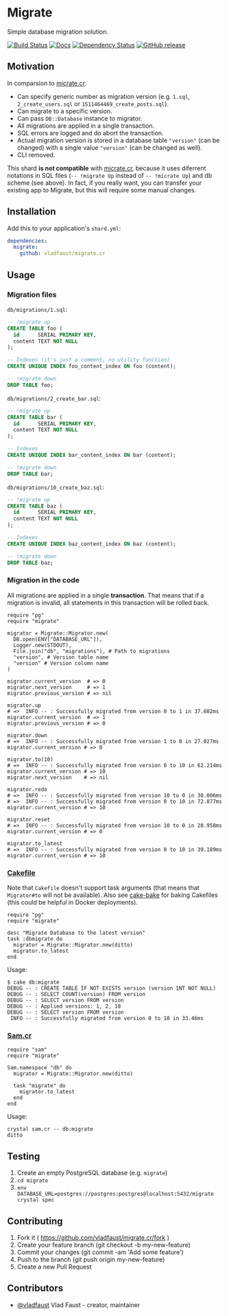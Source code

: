 # Migrate

Simple database migration solution.

[![Build Status](https://travis-ci.org/vladfaust/migrate.cr.svg?branch=master)](https://travis-ci.org/vladfaust/migrate.cr) [![Docs](https://img.shields.io/badge/docs-available-brightgreen.svg)](https://vladfaust.com/migrate.cr) [![Dependency Status](https://shards.rocks/badge/github/vladfaust/migrate.cr/status.svg)](https://shards.rocks/github/vladfaust/migrate.cr) [![GitHub release](https://img.shields.io/github/release/vladfaust/migrate.cr.svg)](https://github.com/vladfaust/migrate.cr/releases)

## Motivation

In comparsion to [micrate.cr](https://github.com/juanedi/micrate):

- Can specify generic number as migration version (e.g. `1.sql`, `2_create_users.sql` or `1511464469_create_posts.sql`).
- Can migrate to a specific version.
- Can pass `DB::Database` instance to migrator.
- All migrations are applied in a single transaction.
- SQL errors are logged and do abort the transaction.
- Actual migration version is stored in a database table `"version"` (can be changed) with a single value `"version"` (can be changed as well).
- CLI removed.

This shard **is not compatible** with [micrate.cr](https://github.com/juanedi/micrate), because it uses diferrent notations in SQL files (`-- !migrate Up` instead of `-- !micrate Up`) and db scheme (see above). In fact, if you really want, you can transfer your existing app to Migrate, but this will require some manual changes.

## Installation

Add this to your application's `shard.yml`:

```yaml
dependencies:
  migrate:
    github: vladfaust/migrate.cr
```

## Usage

### Migration files

`db/migrations/1.sql`:

```sql
-- !migrate up
CREATE TABLE foo (
  id      SERIAL PRIMARY KEY,
  content TEXT NOT NULL
);

-- Indexes (it's just a comment, no utility function)
CREATE UNIQUE INDEX foo_content_index ON foo (content);

-- !migrate down
DROP TABLE foo;
```

`db/migrations/2_create_bar.sql`:

```sql
-- !migrate up
CREATE TABLE bar (
  id      SERIAL PRIMARY KEY,
  content TEXT NOT NULL
);

-- Indexes
CREATE UNIQUE INDEX bar_content_index ON bar (content);

-- !migrate down
DROP TABLE bar;
```

`db/migrations/10_create_baz.sql`:

```sql
-- !migrate up
CREATE TABLE baz (
  id      SERIAL PRIMARY KEY,
  content TEXT NOT NULL
);

-- Indexes
CREATE UNIQUE INDEX baz_content_index ON baz (content);

-- !migrate down
DROP TABLE baz;
```

### Migration in the code

All migrations are applied in a single **transaction**. That means that if a migration is invalid, all statements in this transaction will be rolled back.

```crystal
require "pg"
require "migrate"

migrator = Migrate::Migrator.new(
  DB.open(ENV["DATABASE_URL"]),
  Logger.new(STDOUT),
  File.join("db", "migrations"), # Path to migrations
  "version", # Version table name
  "version" # Version column name
)

migrator.current_version  # => 0
migrator.next_version     # => 1
migrator.previous_version # => nil

migrator.up
# =>  INFO -- : Successfully migrated from version 0 to 1 in 37.602ms
migrator.current_version  # => 1
migrator.previous_version # => 0

migrator.down
# =>  INFO -- : Successfully migrated from version 1 to 0 in 27.027ms
migrator.current_version # => 0

migrator.to(10)
# =>  INFO -- : Successfully migrated from version 0 to 10 in 62.214ms
migrator.current_version # => 10
migrator.next_version    # => nil

migrator.redo
# =>  INFO -- : Successfully migrated from version 10 to 0 in 30.006ms
# =>  INFO -- : Successfully migrated from version 0 to 10 in 72.877ms
migrator.current_version # => 10

migrator.reset
# =>  INFO -- : Successfully migrated from version 10 to 0 in 28.958ms
migrator.current_version # => 0

migrator.to_latest
# =>  INFO -- : Successfully migrated from version 0 to 10 in 39.189ms
migrator.current_version # => 10
```

### [Cakefile](https://github.com/axvm/cake)

Note that `Cakefile` doesn't support task arguments (that means that `Migrator#to` will not be available). Also see [cake-bake](https://github.com/vladfaust/cake-bake.cr) for baking Cakefiles (this could be helpful in Docker deployments).

```crystal
require "pg"
require "migrate"

desc "Migrate Database to the latest version"
task :dbmigrate do
  migrator = Migrate::Migrator.new(ditto)
  migrator.to_latest
end
```

Usage:

```
$ cake db:migrate
DEBUG -- : CREATE TABLE IF NOT EXISTS version (version INT NOT NULL)
DEBUG -- : SELECT COUNT(version) FROM version
DEBUG -- : SELECT version FROM version
DEBUG -- : Applied versions: 1, 2, 10
DEBUG -- : SELECT version FROM version
 INFO -- : Successfully migrated from version 0 to 10 in 33.46ms
```

### [Sam.cr](https://github.com/imdrasil/sam.cr)

```crystal
require "sam"
require "migrate"

Sam.namespace "db" do
  migrator = Migrate::Migrator.new(ditto)

  task "migrate" do
    migrator.to_latest
  end
end
```

Usage:

```
crystal sam.cr -- db:migrate
ditto
```

## Testing

1. Create an empty PostgreSQL database (e.g. `migrate`)
2. `cd migrate`
3. `env DATABASE_URL=postgres://postgres:postgres@localhost:5432/migrate crystal spec`

## Contributing

1. Fork it ( https://github.com/vladfaust/migrate.cr/fork )
2. Create your feature branch (git checkout -b my-new-feature)
3. Commit your changes (git commit -am 'Add some feature')
4. Push to the branch (git push origin my-new-feature)
5. Create a new Pull Request

## Contributors

- [@vladfaust](https://github.com/vladfaust) Vlad Faust - creator, maintainer
